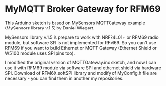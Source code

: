 MyMQTT Broker Gateway for RFM69
===============================

This Arduino sketch is based on MySensors MQTTGateway example (MySensors library v.1.5) by Daniel Wiegert.

MySensors library v.1.5 is prepare to work with NRF24L01+ or RFM69 radio module, but software SPI is not implemented for RFM69. So you can't use RFM69 if you want to build Ethernet or MQTT Gateway (Ethernet Shield or W5100 module uses SPI pins too).

I modified the original version of MQTTGateway.ino sketch, and now I can use it with RFM69 module via software SPI and ethernet shield via hardware SPI. Download of RFM69_softSPI library and modify of MyConfig.h file are necessary - you can find them in another my repositories.

